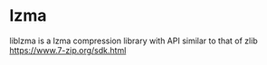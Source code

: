 # lzma
liblzma is a lzma compression library with API similar to that of zlib https://www.7-zip.org/sdk.html
